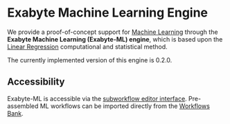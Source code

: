 # Exabyte Machine Learning Engine

We provide a proof-of-concept support for [Machine Learning](../../../models-directory/machine-learning/overview.md) through the **Exabyte Machine Learning (Exabyte-ML) engine**, which is based upon the [Linear Regression](../../../methods-directory/linear-regression/overview.md) computational and statistical method. 

The currently implemented version of this engine is 0.2.0. 

## Accessibility

Exabyte-ML is accessible via the [subworkflow editor interface](../../../workflow-designer/subworkflow-editor/overview.md). Pre-assembled ML workflows can be imported directly from the [Workflows Bank](../../../workflows/bank.md).

